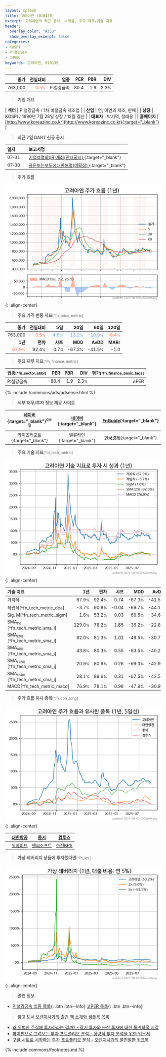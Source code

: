 ```yaml
---
layout: splash
title: 고려아연 (010130)
excerpt: 고려아연의 최근 공시, 수익률, 주요 재무/기술 지표
header:
  overlay_color: "#333"
  show_overlay_excerpt: false
categories:
- KOSPI
- P:철강금속
- 고PER
keywords: 고려아연, 010130
---
```


| **종가** | **전일대비** | **업종** | **PER** | **PBR** | **DIV** |
| -------: | -----------: | -------: | ------: | ------: | ------: |
| 763,000 | <span style="color: tomato">0.5<small>%</small></span> | P:철강금속 | 80.4 | 1.9 | 2.3<small>%</small> |

<!-- more -->


> **기업 개요**<a id="company"></a>

| <span style="white-space:nowrap;">**섹터**</span> | P:철강금속 / 1차 비철금속 제조업 |
| <span style="white-space:nowrap;">**산업**</span> | 연, 아연괴 제조, 판매 |
| <span style="white-space:nowrap;">**상장**</span> | KOSPI / 1990년 7월 28일 상장 / 12월 결산 |
| <span style="white-space:nowrap;">**대표자**</span> | 박기덕, 정태웅 |
| <span style="white-space:nowrap;">**홈페이지**</span> | [http://www.koreazinc.co.kr](http://www.koreazinc.co.kr){:target="_blank"} |


> **최근 7일 DART 신규 공시**<a id="dart"></a>

| **일자** |      | **보고서명** |
| :------- | :--- | :----------- |
| 07&#x2011;31 | | [기업설명회(IR)개최(안내공시)              ](https://dart.fss.or.kr/dsaf001/main.do?rcpNo=20250731800407){:target="_blank"} |
| 07&#x2011;30 | | [풍문또는보도에대한해명(미확정)              ](https://dart.fss.or.kr/dsaf001/main.do?rcpNo=20250730800384){:target="_blank"} |


> **주가 흐름**<a id="price"></a>

![010130](/stock/images/010130.png){: .align-center}


> **주요 가격 변동 지표**<small>[^fn_price_metric]</small>

| **종가** | **전일대비** | **5일** | **20일** | **60일** | **120일** |
| -------: | -----------: | ------: | -------: | -------: | --------: |
| 763,000 | <span style="color: tomato">0.5<small>%</small></span> | <span style="color: cornflowerblue">-4.6<small>%</small></span> | <span style="color: cornflowerblue">-13.2<small>%</small></span> | <span style="color: cornflowerblue">-10.0<small>%</small></span> | <span style="color: tomato">0.4<small>%</small></span> |
| **1년** | **편차** | **샤프** | **MDD** | **AvDD** | **MARr** |
| <span style="color: tomato">67.9<small>%</small></span> | 92.4<small>%</small> | 0.74 | -67.3<small>%</small> | -41.5<small>%</small> | -1.0 |


> **주요 재무 지표**<small>[^fn_finance_metric]</small>

| **업종**<small>[^fn_sector_abbr]</small> | **PER** | **PBR** | **DIV** | **평가**<small>[^fn_finance_basic_tags]</small> |
| :--------------------------------------- | ------: | ------: | ------: | ----------------------------------------------: |
| P:철강금속 | 80.4 | 1.9 | 2.3<small>%</small> | 고PER |



{% include /commons/ads/adsense.html %}

> **세부 재무/투자 정보 제공 사이트**

| [네이버](https://m.stock.naver.com/domestic/stock/010130/finance/summary){:target="_blank"}<sup><small>모바일</small></sup> | [네이버](https://finance.naver.com/item/coinfo.naver?code=010130){:target="_blank"} | [FnGuide](https://comp.fnguide.com/SVO2/ASP/SVD_Invest.asp?gicode=A010130&MenuYn=Y){:target="_blank"} |
| :---: | :---: | :---: |
| [와이즈리포트](https://comp.wisereport.co.kr/company/c1040001.aspx?cmp_cd=010130){:target="_blank"} | [밸류라인](https://www.valueline.co.kr/finance/summary/010130){:target="_blank"} | [한국경제](https://markets.hankyung.com/stock/010130/financial-summary){:target="_blank"} |


> **주요 기술 지표**<small>[^fn_tech_metric]</small>


![010130](/stock/images/010130_tech.png){: .align-center}

| **기술 지표** | **1년** | **편차** | **샤프** | **MDD** | **AvDD** |
| :------------ | ------: | -----------: | -------: | ------: | -------: |
| 거치식 | 67.9<small>%</small> | 92.4<small>%</small> | 0.74 | -67.3<small>%</small> | -41.5<small>%</small> |
| 적립식[^fn_tech_metric_dca] | -3.7<small>%</small> | 90.8<small>%</small> | -0.04 | -69.7<small>%</small> | -44.1<small>%</small> |
| Sig. M[^fn_tech_metric_sigm] | 1.6<small>%</small> | 53.2<small>%</small> | 0.03 | -60.5<small>%</small> | -34.6<small>%</small> |
| SMA<small><sub>(5)</sub></small>[^fn_tech_metric_sma_i] | 129.0<small>%</small> | 78.2<small>%</small> | 1.65 | -36.2<small>%</small> | -22.8<small>%</small> |
| SMA<small><sub>(20)</sub></small>[^fn_tech_metric_sma_i] | 82.0<small>%</small> | 81.3<small>%</small> | 1.01 | -48.5<small>%</small> | -30.7<small>%</small> |
| SMA<small><sub>(60)</sub></small>[^fn_tech_metric_sma_i] | 43.8<small>%</small> | 80.3<small>%</small> | 0.55 | -63.5<small>%</small> | -40.2<small>%</small> |
| SMA<small><sub>(120)</sub></small>[^fn_tech_metric_sma_i] | 20.9<small>%</small> | 80.9<small>%</small> | 0.26 | -69.3<small>%</small> | -42.9<small>%</small> |
| SMA<small><sub>(240)</sub></small>[^fn_tech_metric_sma_i] | 28.1<small>%</small> | 89.6<small>%</small> | 0.31 | -67.5<small>%</small> | -42.5<small>%</small> |
| MACD[^fn_tech_metric_macd] | 76.9<small>%</small> | 78.1<small>%</small> | 0.98 | -47.9<small>%</small> | -30.9<small>%</small> |


> **주가 흐름 유사 종목**<a id="corr"></a><small>[^fn_corr_long]</small>

![010130](/stock/images/010130_corr.png){: .align-center}

|       | [대한항공](/003490/) | [동서](/026960/) | [컴투스](/078340/) |
| :---: | :------------------------------------: | :------------------------------------: | :------------------------------------: |
|       | [위메이드](/112040/) | [엔씨소프트](/036570/) | [한전KPS](/051600/) |


> **가상 레버리지 상품에 투자했다면**<a id="2x"></a><small>[^fn_lev]</small>

![010130](/stock/images/010130_2x.png){: .align-center}


> **관련 정보**

- [P:철강금속 업종 목록](/stats/sector/kospi_업종_철강금속_종목/){: .btn .btn--info} [고PER 목록](/fn/fn_high_per/){: .btn .btn--info}

> **참고 도서** [오렌지사과의 출간 책 소개와 샘플북 목록](https://kongdori.tistory.com/691)

- [왜 위험한 주식에 투자하라는 걸까? - 장기 투자와 분산 투자에 대한 통계학적 시각](https://kongdori.tistory.com/421)
- [파이썬으로 그려보는 투자 포트폴리오 분석  - 정량적 투자 분석을 위한 입문서](https://kongdori.tistory.com/643)
- [구글 시트로 시작하는 투자 포트폴리오 분석 - 오렌지사과의 불친절한 워크북](https://kongdori.tistory.com/449)


{% include commons/footnotes.md %}